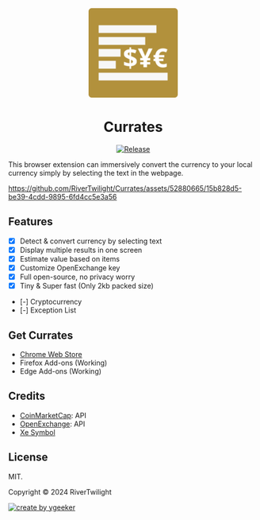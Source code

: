 <div align="center">

<a href="https://www.ygeeker.com">
  <img width="180" src="./dist/icon/logo/android-icon-192x192.png">
</a>

<h1 align="center">Currates</h1>

[![Release](https://img.shields.io/github/release/rivertwilight/timeline.svg)](https://github.com/rivertwilight/timeline/releases)

</div>

This browser extension can immersively convert the currency to your local currency simply by selecting the text in the webpage.

https://github.com/RiverTwilight/Currates/assets/52880665/15b828d5-be39-4cdd-9895-6fd4cc5e3a56

## Features

- [x] Detect & convert currency by selecting text
- [x] Display multiple results in one screen
- [x] Estimate value based on items
- [x] Customize OpenExchange key
- [x] Full open-source, no privacy worry
- [x] Tiny & Super fast (Only 2kb packed size)
- [-] Cryptocurrency
- [-] Exception List

## Get Currates

- [Chrome Web Store](https://chromewebstore.google.com/detail/currates-immersive-curren/lgdpchmlpgooalofkdcgciaibpieoofc?hl=en-US)
- Firefox Add-ons (Working)
- Edge Add-ons (Working)

## Credits

- [CoinMarketCap](https://pro.coinmarketcap.com/signup/?plan=0): API
- [OpenExchange](https://pro.coinmarketcap.com/signup/?plan=0): API
- [Xe Symbol](https://www.xe.com/symbols/)

## License

MIT.

Copyright © 2024 RiverTwilight

<a href="https://www.ygeeker.com">
  <img width="180" alt="create by ygeeker" src="https://www.ygeeker.com/badge/create.png">
</a>

